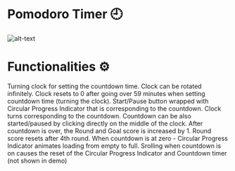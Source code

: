 # Pomodoro Timer :clock9:
![alt-text](https://github.com/ptuzinek/pomodoro_app_flutter/blob/master/PmodoroGif.gif)

# Functionalities :gear: 
  Turning clock for setting the countdown time.
  Clock can be rotated infinitely.
  Clock resets to 0 after going over 59 minutes when setting countdown time (turning the clock).
  Start/Pause button wrapped with Circular Progress Indicator that is corresponding to the countdown.
  Clock turns corresponding to the countdown.
  Countdown can be also started/paused by clicking directly on the middle of the clock.
  After countdown is over, the Round and Goal score is increased by 1.
  Round score resets after 4th round.
  When countdown is at zero - Circular Progress Indicator animates loading from empty to full.
  Srolling when countdown is on causes the reset of the Circular Progress Indicator and Countdown timer (not shown in demo)
